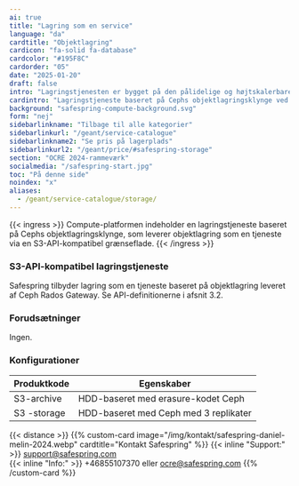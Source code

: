 ```yaml
---
ai: true
title: "Lagring som en service"
language: "da"
cardtitle: "Objektlagring"
cardicon: "fa-solid fa-database"
cardcolor: "#195F8C"
cardorder: "05"
date: "2025-01-20"
draft: false
intro: "Lagringstjenesten er bygget på den pålidelige og højtskalerbare Ceph-objektlagringsklynge. Den understøtter integration via S3-API'et, hvilket sikrer kompatibilitet med applikationer og arbejdsgange, der er afhængige af objektbaserede lagringsløsninger."
cardintro: "Lagringstjeneste baseret på Cephs objektlagringsklynge ved brug af S3-API'en."
background: "safespring-compute-background.svg"
form: "nej"
sidebarlinkname: "Tilbage til alle kategorier"
sidebarlinkurl: "/geant/service-catalogue"
sidebarlinkname2: "Se pris på lagerplads"
sidebarlinkurl2: "/geant/price/#safespring-storage"
section: "OCRE 2024-rammeværk"
socialmedia: "/safespring-start.jpg"
toc: "På denne side"
noindex: "x"
aliases:
  - /geant/service-catalogue/storage/
---
```


{{< ingress >}}
Compute-platformen indeholder en lagringstjeneste baseret på Cephs objektlagringsklynge, som leverer objektlagring som en tjeneste via en S3-API-kompatibel grænseflade.
{{< /ingress >}}

### S3-API-kompatibel lagringstjeneste

Safespring tilbyder lagring som en tjeneste baseret på objektlagring leveret af Ceph Rados Gateway. Se API-definitionerne i afsnit 3.2.

### Forudsætninger

Ingen.

### Konfigurationer

| Produktkode | Egenskaber                            |
| ----------- | ------------------------------------- |
| S3-archive  | HDD-baseret med erasure-kodet Ceph    |
| S3 -storage | HDD-baseret med Ceph med 3 replikater |

{{< distance >}}
{{% custom-card image="/img/kontakt/safespring-daniel-melin-2024.webp" cardtitle="Kontakt Safespring" %}}
{{< inline "Support:" >}} support@safespring.com  
{{< inline "Info:" >}} +46855107370 eller ocre@safespring.com
{{% /custom-card %}}
